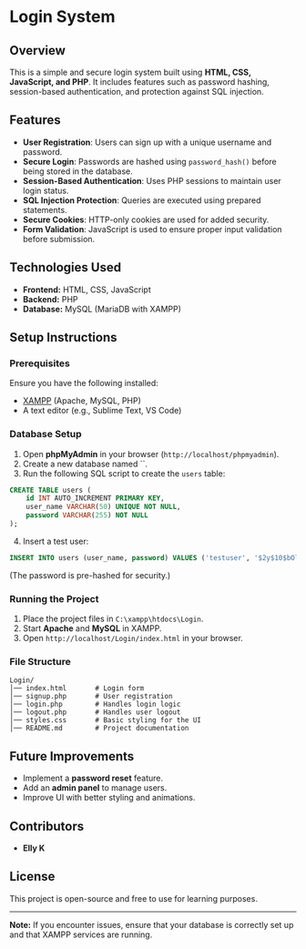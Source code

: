 # Login System

## Overview

This is a simple and secure login system built using **HTML, CSS, JavaScript, and PHP**. It includes features such as password hashing, session-based authentication, and protection against SQL injection.

## Features

- **User Registration**: Users can sign up with a unique username and password.
- **Secure Login**: Passwords are hashed using `password_hash()` before being stored in the database.
- **Session-Based Authentication**: Uses PHP sessions to maintain user login status.
- **SQL Injection Protection**: Queries are executed using prepared statements.
- **Secure Cookies**: HTTP-only cookies are used for added security.
- **Form Validation**: JavaScript is used to ensure proper input validation before submission.

## Technologies Used

- **Frontend:** HTML, CSS, JavaScript
- **Backend:** PHP
- **Database:** MySQL (MariaDB with XAMPP)

## Setup Instructions

### Prerequisites

Ensure you have the following installed:

- [XAMPP](https://www.apachefriends.org/) (Apache, MySQL, PHP)
- A text editor (e.g., Sublime Text, VS Code)

### Database Setup

1. Open **phpMyAdmin** in your browser (`http://localhost/phpmyadmin`).
2. Create a new database named ``.
3. Run the following SQL script to create the `users` table:

```sql
CREATE TABLE users (
    id INT AUTO_INCREMENT PRIMARY KEY,
    user_name VARCHAR(50) UNIQUE NOT NULL,
    password VARCHAR(255) NOT NULL
);
```

4. Insert a test user:

```sql
INSERT INTO users (user_name, password) VALUES ('testuser', '$2y$10$bOl0VoYdugylvPR3TDtgfOqvBIPXc9omGrN368Dn6FgldtDsBrB0i');
```

(The password is pre-hashed for security.)

### Running the Project

1. Place the project files in `C:\xampp\htdocs\Login`.
2. Start **Apache** and **MySQL** in XAMPP.
3. Open `http://localhost/Login/index.html` in your browser.

### File Structure

```
Login/
│── index.html       # Login form
│── signup.php       # User registration
│── login.php        # Handles login logic
│── logout.php       # Handles user logout
│── styles.css       # Basic styling for the UI
│── README.md        # Project documentation
```

## Future Improvements

- Implement a **password reset** feature.
- Add an **admin panel** to manage users.
- Improve UI with better styling and animations.

## Contributors

- **Elly K** 

## License

This project is open-source and free to use for learning purposes.

---

**Note:** If you encounter issues, ensure that your database is correctly set up and that XAMPP services are running.

